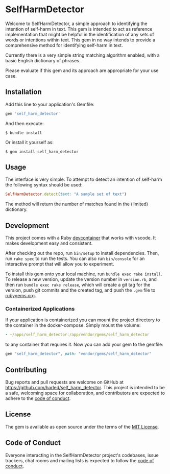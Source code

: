 # SelfHarmDetector

Welcome to SelfHarmDetector, a simple approach to identifying the intention of self-harm in text. This gem is intended 
to act as reference implementation that might be helpful in the identification of any sets of words or intentions 
within text. This gem in no way intends to provide a comprehensive method for identifying self-harm in text.

Currently there is a very simple string matching algorithm enabled, with a basic English dictionary of phrases. 

Please evaluate if this gem and its approach are appropriate for your use case.

## Installation

Add this line to your application's Gemfile:

```ruby
gem 'self_harm_detector'
```

And then execute:

    $ bundle install

Or install it yourself as:

    $ gem install self_harm_detector

## Usage

The interface is very simple. To attempt to detect an intention of self-harm the following syntax should be used:

```ruby
SelfHarmDetector.detect(text: "A sample set of text")
```

The method will return the number of matches found in the (limited) dictionary.

## Development

This project comes with a Ruby [devcontainer](https://code.visualstudio.com/docs/remote/containers) that works with vscode. It makes development easy and consistent.

After checking out the repo, run `bin/setup` to install dependencies. Then, run `rake spec` to run the tests. You can also run `bin/console` for an interactive prompt that will allow you to experiment.

To install this gem onto your local machine, run `bundle exec rake install`. To release a new version, update the version number in `version.rb`, and then run `bundle exec rake release`, which will create a git tag for the version, push git commits and the created tag, and push the `.gem` file to [rubygems.org](https://rubygems.org).

### Containerized Applications
If your application is containerized you can mount the project directory to the container in the docker-compose. Simply mount the volume:

```yaml
- ~/apps/self_harm_detector:/app/vendor/gems/self_harm_detector
```
to any container that requires it. Now you can add your gem to the gemfile:
```ruby
gem "self_harm_detector", path: "vendor/gems/self_harm_detector"
```

## Contributing

Bug reports and pull requests are welcome on GitHub at https://github.com/harled/self_harm_detector. This project is intended to be a safe, welcoming space for collaboration, and contributors are expected to adhere to the [code of conduct](https://github.com/harled/self_harm_detector/blob/master/CODE_OF_CONDUCT.md).

## License

The gem is available as open source under the terms of the [MIT License](https://opensource.org/licenses/MIT).

## Code of Conduct

Everyone interacting in the SelfHarmDetector project's codebases, issue trackers, chat rooms and mailing lists is expected to follow the [code of conduct](https://github.com/harled/self_harm_detector/blob/master/CODE_OF_CONDUCT.md).
